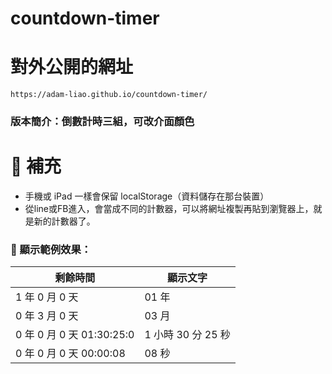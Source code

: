 # countdown-timer

# 對外公開的網址

```web
https://adam-liao.github.io/countdown-timer/
```

### 版本簡介：倒數計時三組，可改介面顏色

# 📲 補充

- 手機或 iPad 一樣會保留 localStorage（資料儲存在那台裝置）
- 從line或FB進入，會當成不同的計數器，可以將網址複製再貼到瀏覽器上，就是新的計數器了。

### 🧪 顯示範例效果：
|剩餘時間|顯示文字|
|-------|-------|
|1 年 0 月 0 天|01 年|
|0 年 3 月 0 天|03 月|
|0 年 0 月 0 天 01:30:25:0|1 小時 30 分 25 秒|
|0 年 0 月 0 天 00:00:08|08 秒|


